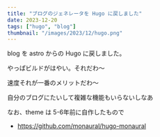 ```yaml
---
title: "ブログのジェネレータを Hugo に戻しました"
date: 2023-12-20
tags: ["hugo", "blog"]
thumbnail: "/images/2023/12/hugo.png"
---
```


blog を astro からの Hugo に戻しました。

やっぱビルドがはやい。それだわ〜

速度それが一番のメリットだわ〜

自分のブログにたいして複雑な機能もいらないしなあ

なお、theme は 5-6年前に自作したもので

- <https://github.com/monaural/hugo-monaural>
